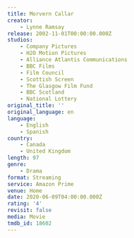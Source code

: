 ```yaml
---
title: Morvern Callar
creator:
    - Lynne Ramsay
release: 2002-11-01T00:00:00.000Z
studios:
    - Company Pictures
    - H2O Motion Pictures
    - Alliance Atlantis Communications
    - BBC Films
    - Film Council
    - Scottish Screen
    - The Glasgow Film Fund
    - BBC Scotland
    - National Lottery
original_title: ''
original_language: en
language:
    - English
    - Spanish
country:
    - Canada
    - United Kingdom
length: 97
genre:
    - Drama
format: Streaming
service: Amazon Prime
venue: Home
date: 2020-06-09T04:00:00.000Z
rating: '4'
revisit: false
media: Movie
tmdb_id: 18602
---
```



